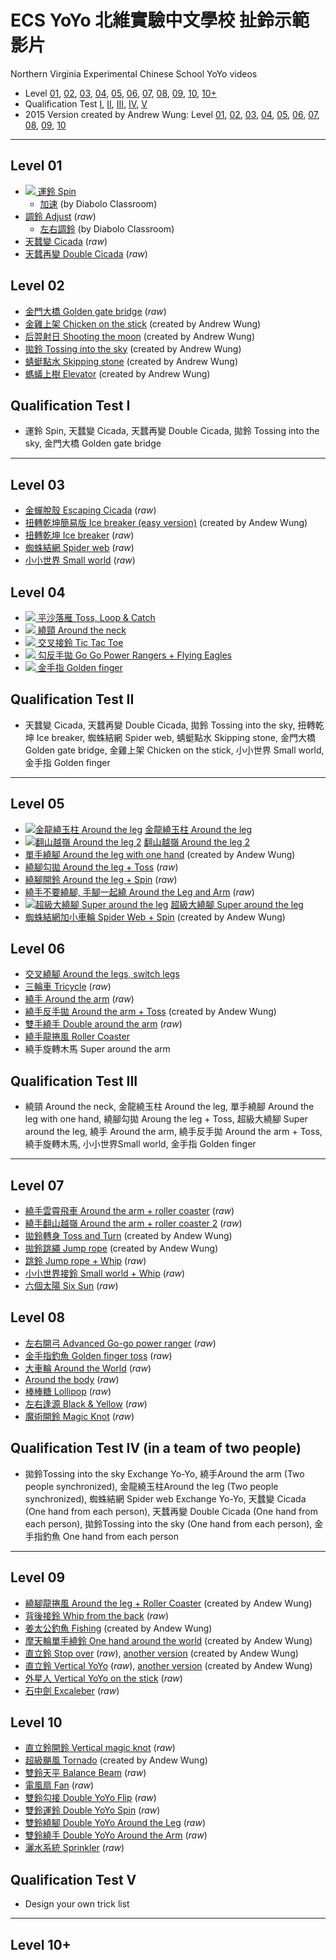 # ECS YoYo 北維實驗中文學校 扯鈴示範影片
Northern Virginia Experimental Chinese School YoYo videos

- Level [01](#ll01), [02](#ll02), [03](#ll03), [04](#ll04), [05](#ll05), [06](#ll06), [07](#ll07), [08](#ll08), [09](#ll09), [10](#ll10), [10+](#ll10plus)
- Qualification Test [I](#q01), [II](#q02), [III](#q03), [IV](#q04), [V](#q05)
- 2015 Version created by Andrew Wung: Level [01](https://youtu.be/dd6FFrPcblc), [02](https://youtu.be/E4jf9y-LVZQ), [03](https://youtu.be/PXKNq-M5Dwg), [04](https://youtu.be/RXGXWP8Rsso), [05](https://youtu.be/aO1W1Mn0A0s), [06](https://youtu.be/bH4eLjOnyjQ), [07](https://youtu.be/qoagmpvSfiI), [08](https://youtu.be/LcHkXJRF-3Y), [09](https://youtu.be/VImuoI2tGkY), [10](https://youtu.be/OQs9eugfQGw)
 
---

<a name="ll01"></a>
## Level 01
- [<img align="top" src="https://img.youtube.com/vi/U8GGXXWstGo/1.jpg"> 運鈴 Spin](https://youtu.be/U8GGXXWstGo)
  - [加速](https://youtu.be/dXdnM9AlSjc) (by Diabolo Classroom)
- [調鈴 Adjust](https://youtu.be/2L3DUwRd5E0) (_raw_)
  - [左右調鈴](https://youtu.be/uSwYhrmIwhg) (by Diabolo Classroom)
- [天蠺變 Cicada](https://youtu.be/RQoYQ50tAPc) (_raw_)
- [天蠺再變 Double Cicada](https://youtu.be/RQoYQ50tAPc) (_raw_)

<a name="ll02"></a>
## Level 02
- [金門大橋 Golden gate bridge](https://youtu.be/3srsMhELt9I) (_raw_)
- [金雞上架 Chicken on the stick](https://youtu.be/E4jf9y-LVZQ) (created by Andrew Wung)
- [后羿射日 Shooting the moon](https://youtu.be/E4jf9y-LVZQ?t=9) (created by Andrew Wung)
- [拋鈴 Tossing into the sky](https://youtu.be/E4jf9y-LVZQ?t=17) (created by Andrew Wung)
- [蜻蜓點水 Skipping stone](https://youtu.be/E4jf9y-LVZQ?t=26) (created by Andrew Wung)
- [螞蟻上樹 Elevator](https://youtu.be/E4jf9y-LVZQ?t=32) (created by Andrew Wung)

<a name="q01"></a>
## Qualification Test I
- 運鈴 Spin, 天蠺變 Cicada, 天蠺再變 Double Cicada, 拋鈴 Tossing into the sky, 金門大橋 Golden gate bridge

---

<a name="ll03"></a>
## Level 03
- [金蟬脫殼 Escaping Cicada](https://youtu.be/j4Y9ylM1UQA) (_raw_)
- [扭轉乾坤簡易版 Ice breaker (easy version)](https://youtu.be/PXKNq-M5Dwg?t=55) (created by Andew Wung)
- [扭轉乾坤 Ice breaker](https://youtu.be/LGwzy2c0E9s) (_raw_)
- [蜘蛛結網 Spider web](https://youtu.be/_zdZJ2GFNVU) (_raw_)
- [小小世界 Small world](https://youtu.be/5GLAHdt65Ew) (_raw_)

<a name="ll04"></a>
## Level 04

- [<img align="top" src="https://img.youtube.com/vi/-02sXw69IGk/1.jpg"> 平沙落雁 Toss, Loop & Catch](https://youtu.be/-02sXw69IGk)
- [<img align="top" src="https://img.youtube.com/vi/ZRYEMFpZJG4/1.jpg"> 繞頸 Around the neck](https://youtu.be/ZRYEMFpZJG4)
- [<img align="top" src="https://img.youtube.com/vi/9OW7Hq52Pkc/1.jpg"> 交叉接鈴 Tic Tac Toe](https://youtu.be/9OW7Hq52Pkc)
- [<img align="top" src="https://img.youtube.com/vi/tEwPgmIxtIE/1.jpg"> 勾反手拋 Go Go Power Rangers + Flying Eagles](https://youtu.be/tEwPgmIxtIE)
- [<img align="top" src="https://img.youtube.com/vi/12BjduEY-kA/1.jpg"> 金手指 Golden finger](https://youtu.be/12BjduEY-kA)

<a name="q02"></a>
## Qualification Test II
- 天蠺變 Cicada, 天蠺再變 Double Cicada, 拋鈴 Tossing into the sky, 扭轉乾坤 Ice breaker, 蜘蛛結網 Spider web, 蜻蜓點水 Skipping stone, 金門大橋 Golden gate bridge, 金雞上架 Chicken on the stick, 小小世界 Small world, 金手指 Golden finger

---

<a name="ll05"></a>
## Level 05
- [![金龍繞玉柱 Around the leg](https://img.youtube.com/vi/I8W7enNvJ68/1.jpg)](https://youtu.be/I8W7enNvJ68)   [金龍繞玉柱 Around the leg](https://youtu.be/I8W7enNvJ68)
- [![翻山越嶺 Around the leg 2](https://img.youtube.com/vi/fW6gMX5l_is/1.jpg)](https://youtu.be/fW6gMX5l_is)    [翻山越嶺 Around the leg 2](https://youtu.be/fW6gMX5l_is)
- [單手繞腳 Around the leg with one hand](https://youtu.be/aO1W1Mn0A0s?t=81) (created by Andew Wung)
- [繞腳勾拋 Around the leg + Toss](https://youtu.be/f9wV_XH264g) (_raw_)
- [繞腳開鈴 Around the leg + Spin](https://youtu.be/ff_n358qt64) (_raw_)
- [繞手不要繞腳, 手腳一起繞 Around the Leg and Arm](https://youtu.be/Rq1UMLFfLVk) (_raw_)
- [![超級大繞腳 Super around the leg](https://img.youtube.com/vi/fubA4Ni-K6s/1.jpg)](https://youtu.be/fubA4Ni-K6s)   [超級大繞腳 Super around the leg](https://youtu.be/fubA4Ni-K6s) 
- [蜘蛛結網加小車輪 Spider Web + Spin](https://youtu.be/aO1W1Mn0A0s?t=51) (created by Andew Wung)

<a name="ll06"></a>
## Level 06
- [交叉繞腳 Around the legs, switch legs](https://youtu.be/bH4eLjOnyjQ?t=33)
- [三輪車 Tricycle](https://youtu.be/0xu26NcLqsQ) (_raw_)
- [繞手 Around the arm](https://youtu.be/RrAzqlNEAt4) (_raw_)
- [繞手反手拋 Around the arm + Toss](https://youtu.be/bH4eLjOnyjQ) (created by Andew Wung)
- [雙手繞手 Double around the arm](https://youtu.be/ZylbmCcEeuM) (_raw_)
- [繞手龍捲風 Roller Coaster](https://youtu.be/bH4eLjOnyjQ?t=6)
- 繞手旋轉木馬 Super around the arm

<a name="q03"></a>
## Qualification Test III
- 繞頸 Around the neck, 金龍繞玉柱 Around the leg, 單手繞腳 Around the leg with one hand, 繞腳勾拋 Aroung the leg + Toss, 超級大繞腳 Super around the leg, 繞手 Around the arm, 繞手反手拋 Around the arm + Toss, 繞手旋轉木馬, 小小世界Small world, 金手指 Golden finger

---

<a name="ll07"></a>
## Level 07
- [繞手雲霄飛車 Around the arm + roller coaster](https://youtu.be/Yzy-1opuEnw) (_raw_)
- [繞手翻山越嶺 Around the arm + roller coaster 2](https://youtu.be/aOK_aJxaCOs) (_raw_)
- [拋鈴轉身 Toss and Turn](https://youtu.be/qoagmpvSfiI) (created by Andew Wung) 
- [拋鈴跳繩 Jump rope](https://youtu.be/qoagmpvSfiI?t=7) (created by Andew Wung)
- [跳鈴 Jump rope + Whip](https://youtu.be/WVWRFPIW7E8) (_raw_)
- [小小世界接鈴 Small world + Whip](https://youtu.be/csq-O368BHs) (_raw_)
- [六個太陽 Six Sun](https://youtu.be/8GwACKpgPAI) (_raw_)

<a name="ll08"></a>
## Level 08
- [左右開弓 Advanced Go-go power ranger](https://youtu.be/GaDFdiCnUTs) (_raw_)
- [金手指釣魚 Golden finger toss](https://youtu.be/dhB5JeAgB6g) (_raw_)
- [大車輪 Around the World](https://youtu.be/dLMpgWGmasQ) (_raw_)
- [Around the body](https://youtu.be/8IaOUZiuXq8) (_raw_)
- [棒棒糖 Lollipop](https://youtu.be/l3uTxH2yngI) (_raw_)
- [左右逢源 Black & Yellow](https://youtu.be/kync1sH3BJA) (_raw_)
- [魔術開鈴 Magic Knot](https://youtu.be/B8FP-SgCnFU) (_raw_)

<a name="q04"></a>
## Qualification Test IV (in a team of two people)
- 拋鈴Tossing into the sky Exchange Yo-Yo, 繞手Around the arm (Two people synchronized), 金龍繞玉柱Around the leg (Two people synchronized), 蜘蛛結網 Spider web Exchange Yo-Yo, 天蠺變 Cicada (One hand from each person), 天蠺再變 Double Cicada (One hand from each person), 拋鈴Tossing into the sky (One hand from each person), 金手指釣魚 One hand from each person

---

<a name="ll09"></a>
## Level 09
- [繞腳龍捲風 Around the leg + Roller Coaster](https://youtu.be/VImuoI2tGkY?t=92) (created by Andew Wung)
- [背後接鈴 Whip from the back](https://youtu.be/M3QrEEk7c6I) (_raw_)
- [姜太公釣魚 Fishing](https://youtu.be/VImuoI2tGkY?t=8) (created by Andew Wung)
- [摩天輪單手繞鈴 One hand around the world](https://youtu.be/VImuoI2tGkY?t=15) (created by Andew Wung)
- [直立鈴 Stop over](https://youtu.be/1_Q3zUpRT7M) (_raw_), [another version](https://youtu.be/VImuoI2tGkY?t=30) (created by Andew Wung)
- [直立鈴 Vertical YoYo](https://youtu.be/RaUxkDSBSXo) (_raw_), [another version](https://youtu.be/VImuoI2tGkY?t=39) (created by Andew Wung)
- [外星人 Vertical YoYo on the stick](https://youtu.be/NdtTdzzwJ3o) (_raw_)
- [石中劍 Excaleber](https://youtu.be/bgnGlpH-aXA) (_raw_)

<a name="ll10"></a>
## Level 10
- [直立鈴開鈴 Vertical magic knot]() (_raw_)
- [超級颶風 Tornado](https://youtu.be/OQs9eugfQGw?t=84) (created by Andew Wung)
- [雙鈴天平 Balance Beam](https://youtu.be/m6pdsCiz7ZA) (_raw_)
- [電風扇 Fan](https://youtu.be/3q9juOtIfbs) (_raw_)
- [雙鈴勾接 Double YoYo Flip](https://youtu.be/hUFkJ4vwUBk) (_raw_)
- [雙鈴運鈴 Double YoYo Spin](https://youtu.be/sa6CUpYqJUA) (_raw_)
- [雙鈴繞腳 Double YoYo Around the Leg](https://youtu.be/QHuQ-C9_kR4) (_raw_)
- [雙鈴繞手 Double YoYo Around the Arm](https://youtu.be/RNhvifFgklE) (_raw_)
- [灑水系統 Sprinkler](https://youtu.be/3vvEvma8vpg) (_raw_)

<a name="q05"></a>
## Qualification Test V
- Design your own trick list

---

<a name="ll10plus"></a>
## Level 10+
